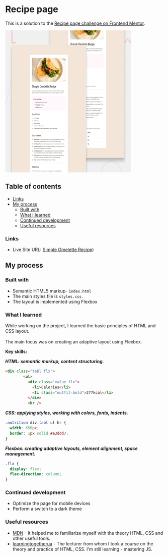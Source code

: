 # Recipe page 

This is a solution to the [Recipe page challenge on Frontend Mentor](https://www.frontendmentor.io/challenges/recipe-page-KiTsR8QQKm). 

<img height="450px" width="400px" src="./preview.jpg"/>

## Table of contents

- [Links](#links)
- [My process](#my-process)
  - [Built with](#built-with)
  - [What I learned](#what-i-learned)
  - [Continued development](#continued-development)
  - [Useful resources](#useful-resources)


### Links

- Live Site URL: [Simple Omelette Recipe](https://oleksandravarbanska.github.io/recipe/))

## My process

### Built with

- Semantic HTML5 markup- `index.html`
- The main styles file is `styles.css`.
- The layout is implemented using Flexbox


### What I learned

While working on the project, I learned the basic principles of HTML and CSS layout. <br></br>The main focus was on creating an adaptive layout using Flexbox.

**Key skills:**

***HTML: semantic markup, content structuring.***
 
  ```html
 <div class="tabl flx">
          <ul>
            <div class="value flx">
              <li>Calories</li>
              <li class="outfit-bold">277kcal</li>
            </div>
            <hr />
```
            
***CSS: applying styles, working with colors, fonts, indents.***

```css
.nutrition div.tabl ul hr {
  width: 656px;
  border: 1px solid #e3ddd7;
}
```

***Flexbox: creating adaptive layouts, element alignment, space management.***

```css
.flx {
  display: flex;
  flex-direction: column;
}
```

### Continued development

- Optimize the page for mobile devices
- Perform a switch to a dark theme

### Useful resources

- [MDN](https://developer.mozilla.org/en-US/) - It helped me to familiarize myself with the theory HTML, CSS and other useful tools.
- [learningtogetherua](https://www.youtube.com/@itmentor) - The lecturer from whom I took a course on the theory and practice of HTML, CSS. I'm still learning - mastering JS.
